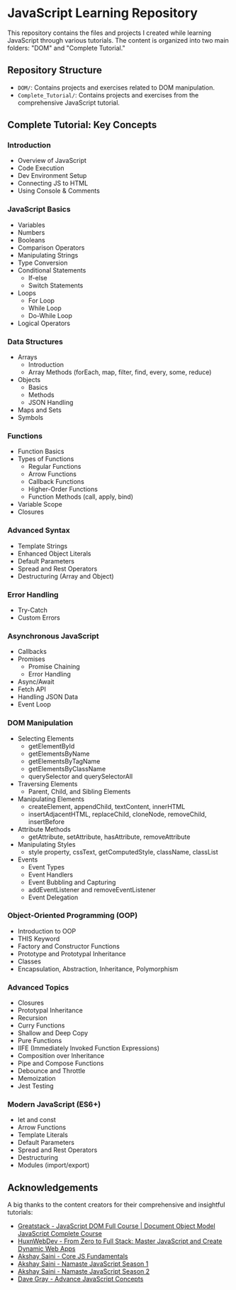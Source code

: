 # JavaScript Learning Repository

This repository contains the files and projects I created while learning JavaScript through various tutorials. The content is organized into two main folders: "DOM" and "Complete Tutorial."

## Repository Structure

- `DOM/`: Contains projects and exercises related to DOM manipulation.
- `Complete_Tutorial/`: Contains projects and exercises from the comprehensive JavaScript tutorial.

## Complete Tutorial: Key Concepts

### Introduction
- Overview of JavaScript
- Code Execution
- Dev Environment Setup
- Connecting JS to HTML
- Using Console & Comments

### JavaScript Basics
- Variables
- Numbers
- Booleans
- Comparison Operators
- Manipulating Strings
- Type Conversion
- Conditional Statements
  - If-else
  - Switch Statements
- Loops
  - For Loop
  - While Loop
  - Do-While Loop
- Logical Operators

### Data Structures
- Arrays
  - Introduction
  - Array Methods (forEach, map, filter, find, every, some, reduce)
- Objects
  - Basics
  - Methods
  - JSON Handling
- Maps and Sets
- Symbols

### Functions
- Function Basics
- Types of Functions
  - Regular Functions
  - Arrow Functions
  - Callback Functions
  - Higher-Order Functions
  - Function Methods (call, apply, bind)
- Variable Scope
- Closures

### Advanced Syntax
- Template Strings
- Enhanced Object Literals
- Default Parameters
- Spread and Rest Operators
- Destructuring (Array and Object)

### Error Handling
- Try-Catch
- Custom Errors

### Asynchronous JavaScript
- Callbacks
- Promises
  - Promise Chaining
  - Error Handling
- Async/Await
- Fetch API
- Handling JSON Data
- Event Loop

### DOM Manipulation
- Selecting Elements
  - getElementById
  - getElementsByName
  - getElementsByTagName
  - getElementsByClassName
  - querySelector and querySelectorAll
- Traversing Elements
  - Parent, Child, and Sibling Elements
- Manipulating Elements
  - createElement, appendChild, textContent, innerHTML
  - insertAdjacentHTML, replaceChild, cloneNode, removeChild, insertBefore
- Attribute Methods
  - getAttribute, setAttribute, hasAttribute, removeAttribute
- Manipulating Styles
  - style property, cssText, getComputedStyle, className, classList
- Events
  - Event Types
  - Event Handlers
  - Event Bubbling and Capturing
  - addEventListener and removeEventListener
  - Event Delegation

### Object-Oriented Programming (OOP)
- Introduction to OOP
- THIS Keyword
- Factory and Constructor Functions
- Prototype and Prototypal Inheritance
- Classes
- Encapsulation, Abstraction, Inheritance, Polymorphism

### Advanced Topics
- Closures
- Prototypal Inheritance
- Recursion
- Curry Functions
- Shallow and Deep Copy
- Pure Functions
- IIFE (Immediately Invoked Function Expressions)
- Composition over Inheritance
- Pipe and Compose Functions
- Debounce and Throttle
- Memoization
- Jest Testing

### Modern JavaScript (ES6+)
- let and const
- Arrow Functions
- Template Literals
- Default Parameters
- Spread and Rest Operators
- Destructuring
- Modules (import/export)

## Acknowledgements

A big thanks to the content creators for their comprehensive and insightful tutorials:
- [Greatstack - JavaScript DOM Full Course | Document Object Model JavaScript Complete Course](https://youtu.be/WjxQRfZfZnw?feature=shared)
- [HuxnWebDev - From Zero to Full Stack: Master JavaScript and Create Dynamic Web Apps](https://youtu.be/H3XIJYEPdus?feature=shared)
- [Akshay Saini - Core JS Fundamentals](https://youtube.com/playlist?list=PLlasXeu85E9eLVlWFs-nz5PKXJU4f7Fks&feature=shared)
- [Akshay Saini - Namaste JavaScript Season 1](https://youtube.com/playlist?list=PLlasXeu85E9cQ32gLCvAvr9vNaUccPVNP&feature=shared)
- [Akshay Saini - Namaste JavaScript Season 2](https://youtube.com/playlist?list=PLlasXeu85E9eWOpw9jxHOQyGMRiBZ60aX&feature=shared)
- [Dave Gray - Advance JavaScript Concepts](https://youtube.com/playlist?list=PL0Zuz27SZ-6N3bG4YZhkrCL3ZmDcLTuGd&feature=shared)
